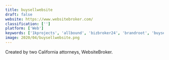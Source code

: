```yaml
---
title: buysellwebsite
draft: false 
website: https://www.websitebroker.com/
classification: ['']
platform: ['Web']
keywords: ['1kprojects', 'allbound', 'bizbroker24', 'brandroot', 'buysellempire', 'cocreate_idea', 'crossy_road', 'encore_music', 'flippa', 'hiwebby', 'killerlaunch', 'my_old_business', 'njalla', 'nomad_list', 'queue', 'sedo', 'temple_run', 'whobal']
image: 2020/04/buysellwebsite.png
---
```

Created by two California attorneys, WebsiteBroker.